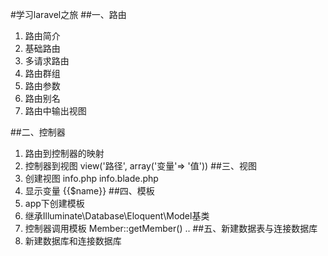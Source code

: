 #学习laravel之旅
##一、路由
1. 路由简介
2. 基础路由
3. 多请求路由
4. 路由群组
5. 路由参数
6. 路由别名
7. 路由中输出视图

##二、控制器
1. 路由到控制器的映射
2. 控制器到视图 view('路径', array('变量'=> '值')) 
##三、视图
1. 创建视图 info.php info.blade.php
2. 显示变量 {{$name}}
##四、模板
1. app下创建模板
2. 继承Illuminate\Database\Eloquent\Model基类
3. 控制器调用模板 Member::getMember() ..
##五、新建数据表与连接数据库
1. 新建数据库和连接数据库

